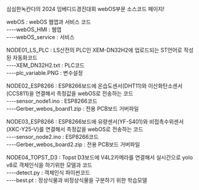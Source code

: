 심심한녹칸다의 2024 임베디드경진대회 webOS부문 소스코드 페이지!  
  
webOS : webOS 웹앱과 서비스 코드  
----webOS_HMI : 웹앱  
----webOS_service : 서비스  
  
NODE01_LS_PLC : LS산전의 PLC인 XEM-DN32H2에 업로드되는 ST언어로 작성된 자동화코드  
----XEM_DN32H2.txt : PLC코드  
----plc_variable.PNG : 변수설정  
  
NODE02_ESP8266 : ESP8266보드에 온습도센서(DHT11)와 이산화탄소센서(CCS811)을 연결해서 측정값을 webOS로 전송하는 코드  
----sensor_node1.ino : ESP8266코드  
----Gerber_webos_board1.zip : 전용 PCB보드 거버파일  
  
NODE03_ESP8266 : ESP8266보드에 유량센서(YF-S401)와 비접촉수위센서(XKC-Y25-V)를 연결해서 측정값을 webOS로 전송하는 코드  
----sensor_node2.ino : ESP8266코드  
----Gerber_webos_board2.zip : 전용 PCB보드 거버파일  
  
NODE04_TOPST_D3 : Topst D3보드에 V4L2카메라를 연결해서 실시간으로 yolo v8로 객체인식을 하기위한 모델과 코드  
----detect.py : 객체인식 파이썬코드  
----best.pt : 정상식물과 비정상식물을 구분하기 위한 학습모델  

